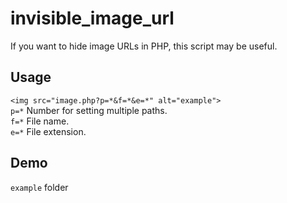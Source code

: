 # invisible_image_url
If you want to hide image URLs in PHP, this script may be useful.
  
## Usage
`<img src="image.php?p=*&f=*&e=*" alt="example">`  
`p=*` Number for setting multiple paths.  
`f=*` File name.  
`e=*` File extension.  
  
## Demo
`example` folder  
  